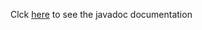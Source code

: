 Clck [here](http://htmlpreview.github.io/?https://github.com/adnomus/adnomus-android-documentation/blob/master/index.html) to see the javadoc documentation
